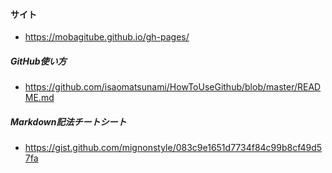 #### サイト
- https://mobagitube.github.io/gh-pages/

##### GitHub使い方
- https://github.com/isaomatsunami/HowToUseGithub/blob/master/README.md

##### Markdown記法チートシート
- https://gist.github.com/mignonstyle/083c9e1651d7734f84c99b8cf49d57fa
